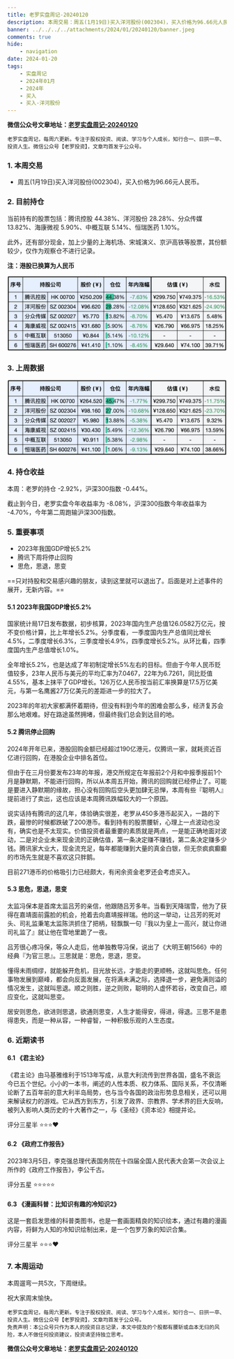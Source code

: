 ```yaml
---
title: 老罗实盘周记-20240120
description: 本周交易：周五(1月19日)买入洋河股份(002304)，买入价格为96.66元人民币。当前持有的股票包括：腾讯控股 44.38%、洋河股份 28.28%、分众传媒 13.82%、海康微视 5.90%、中概互联 5.14%、恒瑞医药 1.10%。此外，还有部分现金，加上少量的上海机场、宋城演义、京沪高铁等股票，其份额较少，仅作为观察仓不进行记录。本周：老罗的持仓 -2.92%，沪深300指数 -0.44%。截止到今日，老罗实盘今年收益率为 -8.08%，沪深300指数今年收益率为 -4.70%，今年第二周跑输沪深300指数。
banner: ../../../../attachments/2024/01/20240120/banner.jpeg
comments: true
hide:
    - navigation
date: 2024-01-20
tags:
    - 实盘周记
    - 2024年01月
    - 2024年
    - 买入
    - 买入-洋河股份
---
```


__微信公众号文章地址：[老罗实盘周记-20240120](https://mp.weixin.qq.com/s/10PmUYi-tiB-u2WR7vr4wQ)__

```
老罗实盘周记，每周六更新。专注于股权投资、阅读、学习与个人成长，知行合一、日拱一卒、投资人生。微信公众号【老罗投资】，文章均首发于公众号。
```


### 1. 本周交易

+ 周五(1月19日)买入洋河股份(002304)，买入价格为96.66元人民币。

### 2. 目前持仓

当前持有的股票包括：腾讯控股 44.38%、洋河股份 28.28%、分众传媒 13.82%、海康微视 5.90%、中概互联 5.14%、恒瑞医药 1.10%。

此外，还有部分现金，加上少量的上海机场、宋城演义、京沪高铁等股票，其份额较少，仅作为观察仓不进行记录。

**注：港股已换算为人民币**

![目前持仓](../../../attachments/2024/01/20240120/1.jpg)

### 3. 上周数据

![上周数据](../../../attachments/2024/01/20240120/2.jpg)

### 4. 持仓收益

本周：老罗的持仓 <span class="green">-2.92%</span>，沪深300指数 <span class="green">-0.44%</span>。

截止到今日，老罗实盘今年收益率为 <span class="green">-8.08%</span>，沪深300指数今年收益率为 <span class="green">-4.70%</span>，今年第二周跑输沪深300指数。

### 5. 重要事项

+ 2023年我国GDP增长5.2%
+ 腾讯下周将停止回购
+ 思危，思退，思变

==只对持股和交易感兴趣的朋友，读到这里就可以退出了。后面是对上述事件的展开，无新内容。==

#### 5.1 2023年我国GDP增长5.2%

国家统计局17日发布数据，初步核算，2023年国内生产总值126.0582万亿元，按不变价格计算，比上年增长5.2%。分季度看，一季度国内生产总值同比增长4.5%，二季度增长6.3%，三季度增长4.9%，四季度增长5.2%。从环比看，四季度国内生产总值增长1.0%。

全年增长5.2%，也是达成了年初制定增长5%左右的目标。但由于今年人民币贬值较多，23年人民币与美元的平均汇率为7.0467，22年为6.7261，同比贬值4.55%，基本上抹平了GDP增长。126万亿人民币按当前汇率换算是17.5万亿美元，与第一名鹰酱27万亿美元的差距进一步的拉大了。

2023年的年初大家都满怀着期待，但没有料到今年的困难会那么多，经济复苏会那么地艰难。好在路途虽然拥堵，但最终我们总会到达目的地。

#### 5.2 腾讯停止回购

2024年开年已来，港股回购金额已经超过190亿港元，仅腾讯一家，就耗资近百亿进行回购，在港股企业中排名首位。

但由于在三月份要发布23年的年报，港交所规定在年报前2个月和中报季报前1个月是静默期，不能进行回购，所以从本周五开始，腾讯的回购就已经停止了。可能是要进入静默期的缘故，担心没有回购后空头更加肆无忌惮，本周有些『聪明人』提前进行了卖出，这也应该是本周腾讯跌幅较大的一个原因。

说实话持有腾讯的这几年，体验确实很差，老罗从450多港币起买入，一路的下跌，最惨的时候都跌破了200港币。看到持有的股票腰斩，心理上一点波动也没有，确实也是不太现实。价值投资者最重要的素质就是两点，一是能正确地面对波动，二是对企业未来现金流的正确估值，第一条决定赚不赚钱，第二条决定赚多少钱。腾讯家大业大，现金流充足，每年都能赚到大量的真金白银，但无奈疯疯癫癫的市场先生就是不喜欢这只胖鹅。

目前271港币的价格吸引力已经颇大，有闲余资金老罗还会考虑买入。

#### 5.3 思危，思退，思变

太监冯保本是首席太监吕芳的亲信，他跟随吕芳多年。当看到天降瑞雪，他为了获得在嘉靖面前露脸的机会，抢着去向嘉靖报祥瑞。他的这一举动，让吕芳的死对头、司礼监秉笔太监陈洪抓住了把柄，轻飘飘一句『我以为皇上一高兴，就让你进司礼监了』就让他在雪地里跪了一夜。

吕芳很心疼冯保，等众人走后，他单独教导冯保，说出了《大明王朝1566》中的经典『为官三思』。三思就是：思危，思退，思变。

懂得未雨绸缪，就能躲开危机，目光放长远，才能走的更顺畅，这就叫思危。任何事物发展到巅峰，都会向反面发展，在将满未满之际，选择退一步，避免满则溢的情况发生，这就叫思退。顺之则胜，逆之则败，聪明的人虚怀若谷，改变自己，顺应变化，这就叫思变。

居安则思危，欲进则思退，欲通则思变，人生才能得安，得进，得退。三思不是患得患失，而是一种从容，一种睿智，一种积极乐观的人生态度。

### 6. 近期读书

#### 6.1 《君主论》

《君主论》由马基雅维利于1513年写成，从意大利流传到世界各国，盛名不衰迄今已五个世纪。小小的一本书，阐述的人性本质、权力体系、国际关系，不仅清晰论断了五百年前的意大利半岛局势，也与当今各国的政治形势息息相关，还可以用来解读权力的游戏。它从西方到东方，引发了政界、宗教界、学术界的巨大反响，被列入影响人类历史的十大著作之一，与《圣经》《资本论》相提并论。

评分三星半 ⭐️⭐️⭐️❤️

#### 6.2 《政府工作报告》

2023年3月5日，李克强总理代表国务院在十四届全国人民代表大会第一次会议上所作的《政府工作报告》，李公千古。

评分五星 ⭐️⭐️⭐️⭐️⭐️

#### 6.3 《漫画科普：比知识有趣的冷知识2》

这是一套启发思维的科普类图书，也是一套画面精良的知识绘本，通过有趣的漫画内容，将鲜为人知的冷知识绘制出来，是一个包罗万象的知识合集。

评分三星半 ⭐️⭐️⭐️❤️

### 7. 本周运动

本周遛弯一共5次，下周继续。

祝大家周末愉快。

```
老罗实盘周记，每周六更新。专注于股权投资、阅读、学习与个人成长，知行合一、日拱一卒、投资人生。微信公众号【老罗投资】，文章均首发于公众号。
免责声明：本公众号只作为本人的投资日志记录，本文中提及的个股都有腰斩或血本无归的风险，本人不做任何投资建议，投资请坚持独立思考。
```

__微信公众号文章地址：[老罗实盘周记-20240120](https://mp.weixin.qq.com/s/10PmUYi-tiB-u2WR7vr4wQ)__